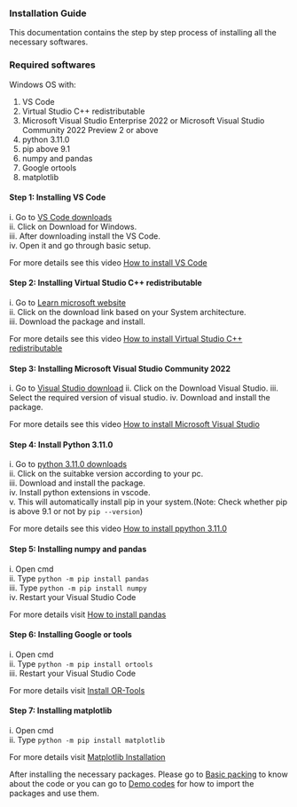 ### Installation Guide

This documentation contains the step by step process of installing all the necessary softwares.

### Required softwares
Windows OS with:

1. VS Code
2. Virtual Studio C++ redistributable
3. Microsoft Visual Studio Enterprise 2022 or Microsoft Visual Studio Community 2022 Preview 2 or above
4. python 3.11.0 
5. pip above 9.1 
6. numpy and pandas
7. Google ortools 
8. matplotlib

#### Step 1: Installing VS Code

i. Go to [VS Code downloads](https://code.visualstudio.com/) \
ii. Click on Download for Windows. \
iii. After downloading install the VS Code. \
iv. Open it and go through basic setup. 

For more details see this video [How to install VS Code](https://www.youtube.com/watch?v=cu_ykIfBprI)

#### Step 2: Installing Virtual Studio C++ redistributable

i. Go to [Learn microsoft website](https://learn.microsoft.com/en-us/cpp/windows/latest-supported-vc-redist?view=msvc-170#latest-microsoft-visual-c-redistributable-version) \
ii. Click on the download link based on your System architecture. \
iii. Download the package and install.

For more details see this video [How to install Virtual Studio C++ redistributable](https://www.youtube.com/watch?v=CbMCNyFwyV8)

#### Step 3: Installing Microsoft Visual Studio Community 2022

i. Go to [Visual Studio download](https://visualstudio.microsoft.com/vs/) 
ii. Click on the Download Visual Studio.
iii. Select the required version of visual studio.
iv. Download and install the package.

For more details see this video [How to install Microsoft Visual Studio](https://www.youtube.com/watch?v=SViilF85ues)

#### Step 4: Install Python 3.11.0

i. Go to [python 3.11.0 downloads](https://www.python.org/downloads/release/python-3110/) \
ii. Click on the suitabke version according to your pc. \
iii. Download and install the package. \
iv. Install python extensions in vscode. \
v. This will automatically install pip in your system.(Note: Check whether pip is above 9.1 or not by ``` pip --version ```) 

For more details see this video [How to install ppython 3.11.0](https://www.youtube.com/watch?v=VkdkwxGka3M) 

#### Step 5: Installing numpy and pandas

i. Open cmd \
ii. Type ``` python -m pip install pandas ``` \
iii. Type ``` python -m pip install numpy ``` \
iv. Restart your Visual Studio Code

For more details visit [How to install pandas](https://stackoverflow.com/questions/67946868/how-do-i-install-pandas-into-visual-studio-code)

#### Step 6: Installing Google or tools

i. Open cmd \
ii. Type ``` python -m pip install ortools ``` \
iii. Restart your Visual Studio Code

For more details visit [Install OR-Tools](https://developers.google.com/optimization/install)

#### Step 7: Installing matplotlib

i. Open cmd \
ii. Type ``` python -m pip install matplotlib ```

For more details visit [Matplotlib Installation](https://matplotlib.org/stable/install/index.html)


After installing the necessary packages. Please go to [Basic packing](https://github.com/codechiefVignesh/bin_packing_iitm/blob/main/Documentation/document1.md) to know about the code or you can go to [Demo codes](https://github.com/codechiefVignesh/bin_packing_iitm/blob/main/Documentation/document4.md) for how to import the packages and use them.



